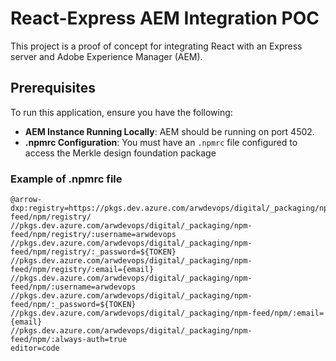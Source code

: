 # React-Express AEM Integration POC

This project is a proof of concept for integrating React with an Express server and Adobe Experience Manager (AEM).

## Prerequisites

To run this application, ensure you have the following:

- **AEM Instance Running Locally**: AEM should be running on port 4502.
- **.npmrc Configuration**: You must have an `.npmrc` file configured to access the Merkle design foundation package

### Example of .npmrc file

```plaintext
@arrow-dxp:registry=https://pkgs.dev.azure.com/arwdevops/digital/_packaging/npm-feed/npm/registry/
//pkgs.dev.azure.com/arwdevops/digital/_packaging/npm-feed/npm/registry/:username=arwdevops
//pkgs.dev.azure.com/arwdevops/digital/_packaging/npm-feed/npm/registry/:_password=${TOKEN}
//pkgs.dev.azure.com/arwdevops/digital/_packaging/npm-feed/npm/registry/:email={email}
//pkgs.dev.azure.com/arwdevops/digital/_packaging/npm-feed/npm/:username=arwdevops
//pkgs.dev.azure.com/arwdevops/digital/_packaging/npm-feed/npm/:_password=${TOKEN}
//pkgs.dev.azure.com/arwdevops/digital/_packaging/npm-feed/npm/:email={email}
//pkgs.dev.azure.com/arwdevops/digital/_packaging/npm-feed/npm/:always-auth=true
editor=code
```
